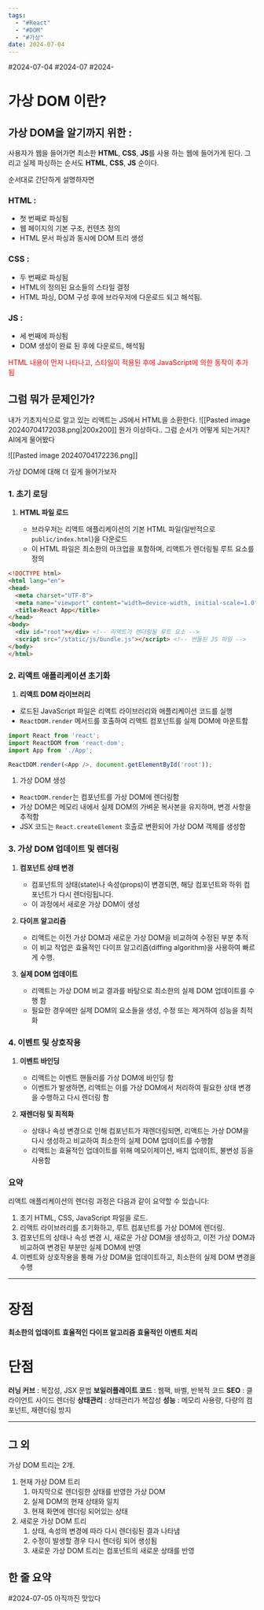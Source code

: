 ```yaml
---
tags:
  - "#React"
  - "#DOM"
  - "#가상"
date: 2024-07-04
---
```

#2024-07-04 #2024-07 #2024-

# 가상 DOM 이란?

## 가상 DOM을 알기까지 위한 : 

사용자가 웹을 들어가면 최소한 **HTML**, **CSS**, **JS**를 사용 하는 웹에 들어가게 된다.
그리고 실제 파싱하는 순서도 **HTML**, **CSS**, **JS** 순이다.

순서대로 간단하게 설명하자면

### HTML :
- 첫 번째로 파싱됨
- 웹 페이지의 기본 구조, 컨텐츠 정의
- HTML 문서 파싱과 동시에 DOM 트리 생성

### CSS : 
- 두 번째로 파싱됨
- HTML의 정의된 요소들의 스타일 결정
- HTML 파싱, DOM 구성 후에 브라우저에 다운로드 되고 해석됨.

### JS :
- 세 번째에 파싱됨
- DOM 생성이 완료 된 후에 다운로드, 해석됨

<font color="#ff0000">HTML 내용이 먼저 나타나고, 스타일이 적용된 후에 JavaScript에 의한 동작이 추가 됨</font>

## 그럼 뭐가 문제인가?

내가 기초지식으로 알고 있는 리액트는 JS에서 HTML을 소환한다.
![[Pasted image 20240704172038.png|200x200]]
뭔가 이상하다.. 그럼 순서가 어떻게 되는거지? 
AI에게 물어봤다

![[Pasted image 20240704172236.png]]

가상 DOM에 대해 더 깊게 들어가보자

### 1. 초기 로딩

1. **HTML 파일 로드**
    
    - 브라우저는 리액트 애플리케이션의 기본 HTML 파일(일반적으로 `public/index.html`)을 다운로드
    - 이 HTML 파일은 최소한의 마크업을 포함하며, 리액트가 렌더링될 루트 요소를 정의
```html
<!DOCTYPE html>
<html lang="en">
<head>
  <meta charset="UTF-8">
  <meta name="viewport" content="width=device-width, initial-scale=1.0">
  <title>React App</title>
</head>
<body>
  <div id="root"></div> <!-- 리액트가 렌더링될 루트 요소 -->
  <script src="/static/js/bundle.js"></script> <!-- 번들된 JS 파일 -->
</body>
</html>
```

### 2. 리액트 애플리케이션 초기화
1. **리액트 DOM 라이브러리**
- 로드된 JavaScript 파일은 리액트 라이브러리와 애플리케이션 코드를 실행
- `ReactDOM.render` 메서드를 호출하여 리액트 컴포넌트를 실제 DOM에 마운트함
```javascript
import React from 'react';
import ReactDOM from 'react-dom';
import App from './App';

ReactDOM.render(<App />, document.getElementById('root'));
```
1. 가상 DOM 생성
- `ReactDOM.render`는 컴포넌트를 가상 DOM에 렌더링함
- 가상 DOM은 메모리 내에서 실제 DOM의 가벼운 복사본을 유지하며, 변경 사항을 추적함
- JSX 코드는 `React.createElement` 호출로 변환되어 가상 DOM 객체를 생성함

### 3. 가상 DOM 업데이트 및 렌더링

1. **컴포넌트 상태 변경**
    - 컴포넌트의 상태(state)나 속성(props)이 변경되면, 해당 컴포넌트와 하위 컴포넌트가 다시 렌더링됩니다.
    - 이 과정에서 새로운 가상 DOM이 생성
2. **다이프 알고리즘**
    
    - 리액트는 이전 가상 DOM과 새로운 가상 DOM을 비교하여 수정된 부분 추적
    - 이 비교 작업은 효율적인 다이프 알고리즘(diffing algorithm)을 사용하여 빠르게 수행. 
3. **실제 DOM 업데이트**
    
    - 리액트는 가상 DOM 비교 결과를 바탕으로 최소한의 실제 DOM 업데이트를 수행 함
    - 필요한 경우에만 실제 DOM의 요소들을 생성, 수정 또는 제거하여 성능을 최적화

### 4. 이벤트 및 상호작용

1. **이벤트 바인딩**
    
    - 리액트는 이벤트 핸들러를 가상 DOM에 바인딩 함
    - 이벤트가 발생하면, 리액트는 이를 가상 DOM에서 처리하여 필요한 상태 변경을 수행하고 다시 렌더링 함
2. **재렌더링 및 최적화**
    
    - 상태나 속성 변경으로 인해 컴포넌트가 재렌더링되면, 리액트는 가상 DOM을 다시 생성하고 비교하여 최소한의 실제 DOM 업데이트를 수행함
    - 리액트는 효율적인 업데이트를 위해 메모이제이션, 배치 업데이트, 불변성 등을 사용함

### 요약

리액트 애플리케이션의 렌더링 과정은 다음과 같이 요약할 수 있습니다:

1. 초기 HTML, CSS, JavaScript 파일을 로드.
2. 리액트 라이브러리를 초기화하고, 루트 컴포넌트를 가상 DOM에 렌더링.
3. 컴포넌트의 상태나 속성 변경 시, 새로운 가상 DOM을 생성하고, 이전 가상 DOM과 비교하여 변경된 부분만 실제 DOM에 반영
4. 이벤트와 상호작용을 통해 가상 DOM을 업데이트하고, 최소한의 실제 DOM 변경을 수행

---
# 장점 
**최소한의 업데이트** 
**효율적인 다이프 알고리즘**
**효율적인 이벤트 처리**
# 단점
**러닝 커브** : 복잡성, JSX 문법
**보일러플레이트 코드** : 웹팩, 바벨, 반복적 코드
**SEO** : 클라이언트 사이드 렌더링
**상태관리** : 상태관리가 복잡성
**성능** : 메모리 사용량, 다량의 컴포넌트, 재렌더링 방지

---


## 그 외 
가상 DOM 트리는 2개.

1. 현재 가상 DOM 트리 
    1. 마지막으로 렌더링한 상태를 반영한 가상 DOM
    2. 실제 DOM의 현재 상태와 일치
    3. 현재 화면에 렌더링 되어있는 상태
2.  새로운 가상 DOM 트리
    1. 상태, 속성의 변경에 따라 다시 렌더링된 결과 나타냄
    2. 수정이 발생할 경우 다시 렌더링 되어 생성됨
    3. 새로운 가상 DOM 트리는 컴포넌트의 새로운 상태를 반영
##  한 줄 요약 

#2024-07-05 아직까진 맛있다